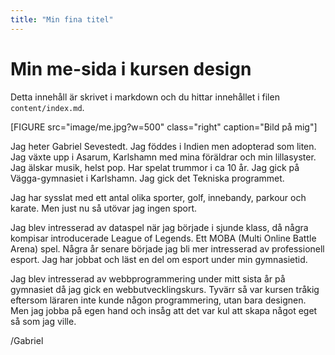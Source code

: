 ```yaml
---
title: "Min fina titel"
---
```

Min me-sida i kursen design
=========================

Detta innehåll är skrivet i markdown och du hittar innehållet i filen `content/index.md`.

[FIGURE src="image/me.jpg?w=500" class="right" caption="Bild på mig"]


Jag heter Gabriel Sevestedt. Jag föddes i Indien men adopterad som liten. Jag växte upp i Asarum, Karlshamn med mina föräldrar och min lillasyster. Jag älskar musik, helst pop. Har spelat trummor i ca 10 år. Jag gick på Vägga-gymnasiet i Karlshamn. Jag gick det Tekniska programmet.  

Jag har sysslat med ett antal olika sporter, golf, innebandy, parkour och karate. Men just nu så utövar jag ingen sport.

 Jag blev intresserad av dataspel när jag började i sjunde klass, då några kompisar introducerade League of Legends. Ett MOBA (Multi Online Battle Arena) spel. Några år senare började jag bli mer intresserad av professionell esport. Jag har jobbat och läst en del om esport under min gymnasietid.  

Jag blev intresserad av webbprogrammering under mitt sista år på gymnasiet då jag gick en webbutvecklingskurs. Tyvärr så var kursen tråkig eftersom läraren inte kunde någon programmering, utan bara designen. Men jag jobba på egen hand och insåg att det var kul att skapa något eget så som jag ville.   

/Gabriel
